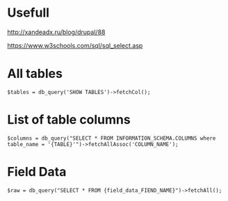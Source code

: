 # Usefull

http://xandeadx.ru/blog/drupal/88

https://www.w3schools.com/sql/sql_select.asp

# All tables

~~~
$tables = db_query('SHOW TABLES')->fetchCol();
~~~

# List of table columns

~~~
$columns = db_query("SELECT * FROM INFORMATION_SCHEMA.COLUMNS where table_name = '{TABLE}'")->fetchAllAssoc('COLUMN_NAME');
~~~

# Field Data

~~~
$raw = db_query("SELECT * FROM {field_data_FIEND_NAME}")->fetchAll();
~~~
